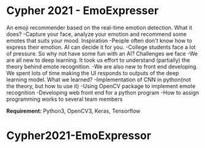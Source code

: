# Cypher 2021 - EmoExpresser

An emoji recommender based on the real-time emotion detection.
What it does?
-Capture your face, analyze your emotion and recommend some emotes that suits your mood.
Inspiration
-People often don't know how to express their emotion. AI can decide it for you.
-College students face a lot of pressure. So why not have some fun with an AI?
Challenges we face
-We are all new to deep learning. It took us effort to understand (partially) the theory behind emote recognition.
-We are also new to front end developing. We spent lots of time making the UI responds to outputs of the deep learning model.
What we learned?
-Implementation of CNN in python(not the theory, but how to use it)
-Using OpenCV package to implement emote recognition
-Developing web front end for a python program
-How to assign programming works to several team members


**Requirement:** Python3, OpenCV3, Keras, Tensorflow
# Cypher2021-EmoExpressor
